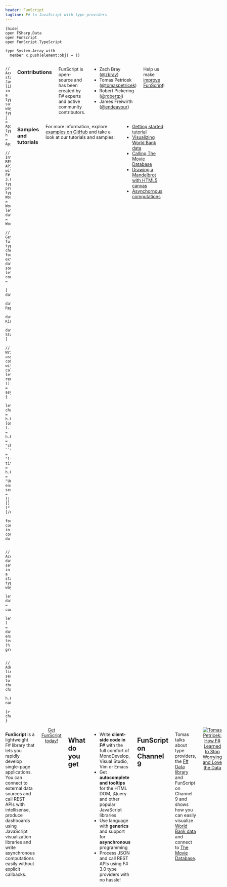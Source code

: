 ```yaml
---
header: FunScript
tagline: F# to JavaScript with type providers
---
```


    [hide]
    open FSharp.Data
    open FunScript
    open FunScript.TypeScript
    
    type System.Array with
      member x.push(element:obj) = ()

<div class="row"><div class="large-7 columns" id="hp-snippet">

    // Access standard JavaScript libraries in a type-safe way
    type j = Api<"../../Examples/Typings/jquery.d.ts">
    type h = Api<"../../Examples/Typings/highcharts.d.ts">

    // Integrate REST APIs with F# 3.0 type providers
    type WorldBank = WorldBankDataProvider<Asynchronous=true>
    let data = WorldBank.GetDataContext()

    // Get full type checking for external data sources!
    let countries = 
      [ data.Countries.Denmark
        data.Countries.``Czech Republic``
        data.Countries.``United Kingdom``
        data.Countries.``United States`` ]

    // Write asynchronous computations without callbacks
    let render () = async {
      let chart = h.HighchartsOptions((*[omit:(...)]*)chart = h.HighchartsChartOptions(renderTo = "chart", ``type`` = "line"), title = h.HighchartsTitleOptions(text = "University enrollment"), series = [| |] (*[/omit]*))
      for country in countries do

        // Access data sets in a statically typed way
        let data = country.Indicators
        let! l = data.``School enrollment, tertiary (% gross)``

        // Add line series to the chart
        h.HighchartsSeriesOptions(data=l, name=country.Name)
        |> chart.series.push }


  <div class="row"><div class="large-6 columns">

### Contributions

FunScript is open-source and has been created by F# experts and active community contributors.

 - Zach Bray ([@zbray](https://twitter.com/zbray))
 - Tomas Petricek ([@tomaspetricek](https://twitter.com/tomaspetricek))
 - Robert Pickering ([@robertpi](http://twitter.com/robertpi))
 - James Freiwirth ([@endeavour](https://github.com/endeavour))

Help us make [improve FunScript](contribute.html)!

  </div><div class="large-6 columns">

### Samples and tutorials
For more information, explore [examples on GitHub](https://github.com/ZachBray/FunScript/tree/master/Examples)
and take a look at our tutorials and samples:

 - [Getting started tutorial](samples/tutorial.html)
 - [Visualizing World Bank data](samples/worldbank.html)
 - [Calling The Movie Database](samples/moviedatabase.html)
 - [Drawing a Mandelbrot with HTML5 canvas](samples/mandelbrot.html)
 - [Asynchornous computations](samples/simpleasync.html)

</div></div>

</div><div class="large-5 columns">

**FunScript** is a lightweight F# library that lets you rapidly develop single-page 
applications. You can connect to external data sources and call REST APIs with intellisense, 
produce dashboards using JavaScript visualization libraries and write 
asynchronous computations easily without explicit callbacks.

<div style="margin-left:auto;margin-right:auto;text-align:center;">
<a href="get.html" class="success button">Get FunScript today!</a>
</div>

## What do you get

 * Write **client-side code in F#** with the full comfort of MonoDevelop, Visual Studio, Vim or Emacs 
 * Get **autocomplete and tooltips** for the HTML DOM, jQuery and other popular JavaScript libraries
 * Use language with **generics** and support for **asynchronous** programming 
 * Process JSON and call REST APIs using F# 3.0 type providers with no hassle!

## FunScript on Channel 9

Tomas talks about type providers, the [F# Data library](http://fsharp.github.io/FSharp.Data) and 
FunScript on Channel 9 and shows how you can easily visualize [World Bank data](http://data.worldbank.org/)
and connect to [The Movie Database](http://www.themoviedb.org/).

<div style="margin-left:auto;margin-right:auto;text-align:center;">
<a href="http://channel9.msdn.com/posts/Tomas-Petricek-How-F-Learned-to-Stop-Worrying-and-Love-the-Data">
<img src="img/talk.jpg" alt="Tomas Petricek: How F# Learned to Stop Worrying and Love the Data" style="border:none"/>
</a>
</div>

</div>
</div>
